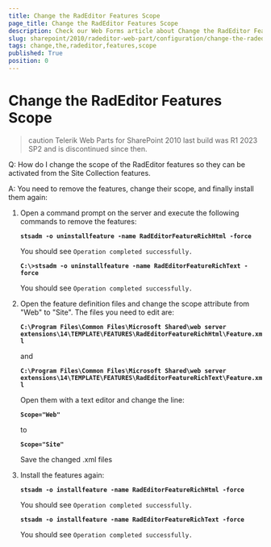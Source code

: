 ```yaml
---
title: Change the RadEditor Features Scope
page_title: Change the RadEditor Features Scope
description: Check our Web Forms article about Change the RadEditor Features Scope.
slug: sharepoint/2010/radeditor-web-part/configuration/change-the-radeditor-features-scope
tags: change,the,radeditor,features,scope
published: True
position: 0
---
```


# Change the RadEditor Features Scope

>caution Telerik Web Parts for SharePoint 2010 last build was R1 2023 SP2 and is discontinued since then.



Q: How do I change the scope of the RadEditor features so they can be activated from the Site Collection features.

A: You need to remove the features, change their scope, and finally install them again:

1. Open a command prompt on the server and execute the following commands to remove the features:

	**`stsadm -o uninstallfeature -name RadEditorFeatureRichHtml -force`**

	You should see `Operation completed successfully.`

	**`C:\>stsadm -o uninstallfeature -name RadEditorFeatureRichText -force`**

	You should see `Operation completed successfully.`

1. Open the feature definition files and change the scope attribute from "Web" to "Site". The files you need to edit are:

	**`C:\Program Files\Common Files\Microsoft Shared\web server extensions\14\TEMPLATE\FEATURES\RadEditorFeatureRichHtml\Feature.xml`**

	and

	**`C:\Program Files\Common Files\Microsoft Shared\web server extensions\14\TEMPLATE\FEATURES\RadEditorFeatureRichText\Feature.xml`**

	Open them with a text editor and change the line:

	**`Scope="Web"`**

	to

	**`Scope="Site"`**

	Save the changed .xml files

1. Install the features again:

	**`stsadm -o installfeature -name RadEditorFeatureRichHtml -force`**

	You should see `Operation completed successfully.`

	**`stsadm -o installfeature -name RadEditorFeatureRichText -force`**

	You should see `Operation completed successfully.`

